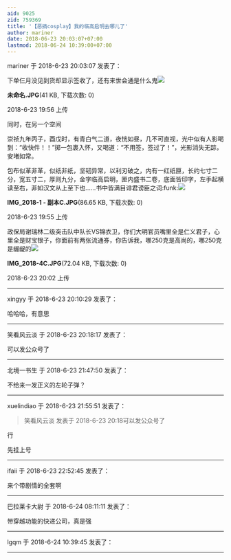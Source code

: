 ```yaml
---
aid: 9025
zid: 759369
title: '【恶搞cosplay】我的临高启明去哪儿了'
author: mariner
date: 2018-06-23 20:03:07+07:00
lastmod: 2018-06-24 10:39:00+07:00
---
```


mariner 于 2018-6-23 20:03:07 发表了：

下单仨月没见到货却显示签收了，还有来世会通是什么鬼![](https://mirrors.tuna.tsinghua.edu.cn/osdn/lgqm/72877/195603emm3o3eeewnoynam.jpg)



**未命名.JPG**(41 KB, 下载次数: 0)



2018-6-23 19:56 上传



同时，在另一个空间

崇祯九年丙子，酉戊时，有青白气二道，夜恍如昼，几不可直视，光中似有人影喝到：“收快件！！”掷一包裹入怀，又喝道：“不用签，签过了！”，光影消失无踪，安堵如常。

包布似革非革，似纸非纸，坚韧异常，以利刃破之，内有一红纸匣，长约七寸二分，宽五寸二，厚则九分，金字临高启明，匣内盛书二卷，底面皆印字，左手起横读至右，非如汉文从上至下也……书中皆满目诽君谤臣之词:funk:![](https://mirrors.tuna.tsinghua.edu.cn/osdn/lgqm/72877/195534macbl66q8c1c1qck.jpg)



**IMG\_2018-1 - 副本C.JPG**(86.65 KB, 下载次数: 0)



2018-6-23 19:55 上传



政保局谢瑞林二级突击队中队长VS锦衣卫，你们大明官员嘴里全是仁义君子，心里全是财宝银子，你面前有两张流通券，你告诉我，哪250克是高尚的，哪250克是龌龊的![](https://mirrors.tuna.tsinghua.edu.cn/osdn/lgqm/72877/200204uhf7lk0o117ub7i3.jpg)



**IMG\_2018-4C.JPG**(72.04 KB, 下载次数: 0)



2018-6-23 20:02 上传

---------

xingyy 于 2018-6-23 20:10:29 发表了：

哈哈哈，有意思

---------

笑看风云淡 于 2018-6-23 20:18:17 发表了：

可以发公众号了

---------

北境一书生 于 2018-6-23 21:47:50 发表了：

不给来一发正义的左轮子弹？

---------

xuelindiao 于 2018-6-23 21:55:51 发表了：

> 笑看风云淡 发表于 2018-6-23 20:18可以发公众号了



行

先挂上号

---------

ifaii 于 2018-6-23 22:52:45 发表了：

来个带剧情的全套啊

---------

巴拉莱卡大尉 于 2018-6-24 08:11:11 发表了：

带穿越功能的快递公司，真是强

---------

lgqm 于 2018-6-24 10:39:45 发表了：



---------


